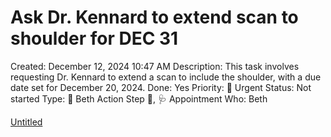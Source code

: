 # Ask Dr. Kennard to extend scan to shoulder for DEC 31

Created: December 12, 2024 10:47 AM
Description: This task involves requesting Dr. Kennard to extend a scan to include the shoulder, with a due date set for December 20, 2024.
Done: Yes
Priority: 🔴 Urgent
Status: Not started
Type: 🔶 Beth Action Step 🔶, 🩺 Appointment
Who: Beth

[Untitled](Ask%20Dr%20Kennard%20to%20extend%20scan%20to%20shoulder%20for%20DEC%20%2015a86edcae2c8061ae6cf510777495ba/Untitled%2015a86edcae2c817d8b47c7057b7f22b0.csv)